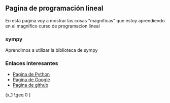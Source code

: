 <script src='https://cdn.mathjax.org/mathjax/latest/MathJax.js?config=TeX-AMS-MML_HTMLorMML'></script>

## Pagina de programación lineal
En esta pagina voy a mostrar las cosas "magnificas" que estoy aprendiendo en el magnifico curso de programacion lineal

### sympy 
Aprendimos a utilizar la biblioteca de sympy

### Enlaces interesantes
- [Pagina de Python](https://www.python.org/)
- [Pagina de Google](https://www.google.com/)
- [Pagina de github](https://www.github.com/)

\(x_1 \geq 0 \)



